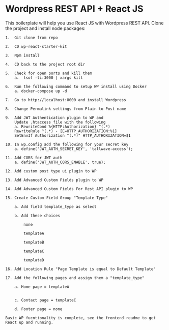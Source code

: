 # Wordpress REST API + React JS

This boilerplate will help you use React JS with Wordpress REST API.
Clone the project and install node packages:
```
1.	Git clone from repo
```
```
2.	CD wp-react-starter-kit
```
```
3.	Npm install
```
```
4.	CD back to the project root dir
```
```
5.	Check for open ports and kill them
	a.	lsof -ti:3000 | xargs kill
```
```
6.	Run the following command to setup WP install using Docker
	a. docker-compose up -d
```
```
7.	Go to http://localhost:8000 and install Wordpress
```
```
8.	Change Permalink settings from Plain to Post name
```
```
9.	Add JWT Authentication plugin to WP and
	Update .htaccess file with the following
	a. RewriteCond %{HTTP:Authorization} ^(.*)
   	RewriteRule ^(.*) - [E=HTTP_AUTHORIZATION:%1]
	SetEnvIf Authorization "(.*)" HTTP_AUTHORIZATION=$1
```
```
10. In wp.config add the following for your secret key
	a. define('JWT_AUTH_SECRET_KEY', 'tallwave-access');
```
```
11. Add CORS for JWT auth
	a. define('JWT_AUTH_CORS_ENABLE', true);
```
```
12. Add custom post type ui plugin to WP
```
```
13. Add Advanced Custom Fields plugin to WP
```
```
14. Add Advanced Custom Fields For Rest API plugin to WP 
```
```
15. Create Custom Field Group "Template Type"
```
```
	a. Add field template_type as select
```
```
	b. Add these choices
```
```
		none
```
```
		templateA
```
```
		templateB
```
```
		templateC
```
```
		templateD
```
```
16. Add Location Rule "Page Template is equal to Default Template"
```
```
17. Add the following pages and assign them a "template_type"
```
```
	a. Home page = templateA
```
```	b. About page = templateB
```
```
	c. Contact page = templateC
```
```
	d. Footer page = none
```
```
Basic WP fucntionality is complete, see the frontend readme to get React up and running.